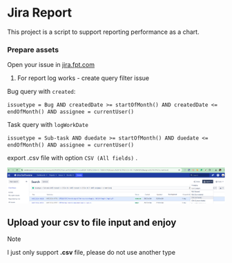 # Jira Report

This project is a script to support reporting performance as a chart.

### Prepare assets

Open your issue in [jira.fpt.com](https://jira.fpt.com/home/issues)

1. For report log works - create query filter issue

Bug query with `created`:
```
issuetype = Bug AND createdDate >= startOfMonth() AND createdDate <= endOfMonth() AND assignee = currentUser()
```

Task query with `logWorkDate`
```
issuetype = Sub-task AND duedate >= startOfMonth() AND duedate <= endOfMonth() AND assignee = currentUser()
```

export .csv file with option `CSV (All fields)` .

![example_screen_shot](/public/images/example_1.png)

Upload your csv to file input and enjoy
---

> [!NOTE]
> I just only support **.csv** file, please do not use another type
